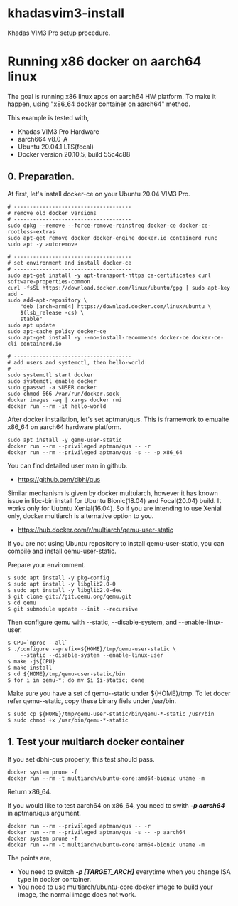 # khadasvim3-install
Khadas VIM3 Pro setup procedure.


# Running x86 docker on aarch64 linux

The goal is running x86 linux apps on aarch64 HW platform. To make it happen, using "x86_64 docker container on aarch64" method.

This example is tested with,

- Khadas VIM3 Pro Hardware
- aarch664 v8.0-A
- Ubuntu 20.04.1 LTS(focal)
- Docker version 20.10.5, build 55c4c88

## 0. Preparation. 

At first, let's install docker-ce on your Ubuntu 20.04 VIM3 Pro.

```
# -------------------------------------
# remove old docker versions
# -------------------------------------
sudo dpkg --remove --force-remove-reinstreq docker-ce docker-ce-rootless-extras
sudo apt-get remove docker docker-engine docker.io containerd runc
sudo apt -y autoremove

# -------------------------------------
# set environment and install docker-ce
# -------------------------------------
sudo apt-get install -y apt-transport-https ca-certificates curl software-properties-common
curl -fsSL https://download.docker.com/linux/ubuntu/gpg | sudo apt-key add -
sudo add-apt-repository \
	"deb [arch=arm64] https://download.docker.com/linux/ubuntu \
	$(lsb_release -cs) \
	stable"
sudo apt update
sudo apt-cache policy docker-ce
sudo apt-get install -y --no-install-recommends docker-ce docker-ce-cli containerd.io

# -------------------------------------
# add users and systemctl, then hello-world
# -------------------------------------
sudo systemctl start docker
sudo systemctl enable docker
sudo gpasswd -a $USER docker
sudo chmod 666 /var/run/docker.sock
docker images -aq | xargs docker rmi
docker run --rm -it hello-world
```

After docker installation, let's set aptman/qus. This is framework to emualte x86_64 on aarch64 hardware platform.

```
sudo apt install -y qemu-user-static
docker run --rm --privileged aptman/qus -- -r
docker run --rm --privileged aptman/qus -s -- -p x86_64
```

You can find detailed user man in github.

- https://github.com/dbhi/qus


Similar mechanism is given by docker multuiarch, however it has known issue in libc-bin install for Ubuntu Bionic(18.04) and Focal(20.04) build. It works only for Uubntu Xenial(16.04). So if you are intending to use Xenial only, docker multiarch is alternative option to you. 

- https://hub.docker.com/r/multiarch/qemu-user-static

If you are not using Ubuntu repository to install qemu-user-static, you can compile and install qemu-user-static.

Prepare your environment.

```
$ sudo apt install -y pkg-config
$ sudo apt install -y libglib2.0-0
$ sudo apt install -y libglib2.0-dev
$ git clone git://git.qemu.org/qemu.git
$ cd qemu
$ git submodule update --init --recursive
```

Then configure qemu with --static, --disable-system, and --enable-linux-user.

```
$ CPU=`nproc --all`
$ ./configure --prefix=${HOME}/tmp/qemu-user-static \
    --static --disable-system --enable-linux-user
$ make -j${CPU}
$ make install
$ cd ${HOME}/tmp/qemu-user-static/bin
$ for i in qemu-*; do mv $i $i-static; done
```

Make sure you have a set of qemu-<architecture>-static under ${HOME}/tmp. To let docer refer qemu-<architecture>-static, copy these binary fiels under /usr/bin.

```
$ sudo cp ${HOME}/tmp/qemu-user-static/bin/qemu-*-static /usr/bin
$ sudo chmod +x /usr/bin/qemu-*-static
```
## 1. Test your multiarch docker container

If you set dbhi-qus properly, this test should pass.

```
docker system prune -f
docker run --rm -t multiarch/ubuntu-core:amd64-bionic uname -m
```

Return x86_64. 

If you would like to test aarch64 on x86_64, you need to swith ***-p aarch64*** in aptman/qus argument.

```
docker run --rm --privileged aptman/qus -- -r
docker run --rm --privileged aptman/qus -s -- -p aarch64
docker system prune -f
docker run --rm -t multiarch/ubuntu-core:arm64-bionic uname -m
```

The points are,

- You need to switch ***-p [TARGET_ARCH]*** everytime when you change ISA type in docker container. 
- You need to use multiarch/ubuntu-core docker image to build your image, the normal image does not work.

